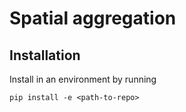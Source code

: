 # Spatial aggregation

## Installation

Install in an environment by running

    pip install -e <path-to-repo>
